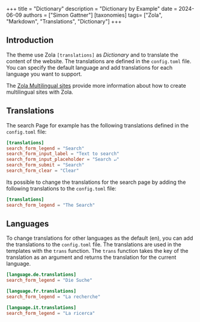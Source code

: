 +++
title = "Dictionary"
description = "Dictionary by Example"
date = 2024-06-09
authors = ["Simon Gattner"]
[taxonomies]
tags= ["Zola", "Markdown", "Translations", "Dictionary"]
+++

## Introduction

The theme use Zola `[translations]` as _Dictionary_ and to translate the content of the website. The translations are defined in the `config.toml` file. You can specify the default language and add translations for each language you want to support.

The [Zola Multilingual sites](https://www.getzola.org/documentation/content/multilingual/) provide more information about how to create multilingual sites with Zola.

## Translations

The search Page for example has the following translations defined in the `config.toml` file:

```toml
[translations]
search_form_legend = "Search"
search_form_input_label = "Text to search"
search_form_input_placeholder = "Search ↵"
search_form_submit = "Search"
search_form_clear = "Clear"
```

Its possible to change the translations for the search page by adding the following translations to the `config.toml` file:

```toml
[translations]
search_form_legend = "The Search"
```

## Languages

To change translations for other languages as the default (en), you can add the translations to the `config.toml` file. The translations are used in the templates with the `trans` function. The `trans` function takes the key of the translation as an argument and returns the translation for the current language.

```toml
[language.de.translations]
search_form_legend = "Die Suche"

[language.fr.translations]
search_form_legend = "La recherche"

[language.it.translations]
search_form_legend = "La ricerca"
```
